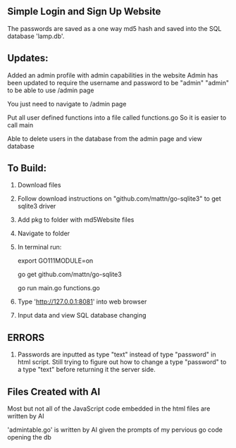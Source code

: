 Simple Login and Sign Up Website
-

The passwords are saved as a one way md5 hash and saved into the SQL database 'lamp.db'.

Updates:
-
  Added an admin profile with admin capabilities in the website
  Admin has been updated to require the username and password to 
  be "admin" "admin" to be able to use /admin page
  
  You just need to navigate to /admin page
  
  Put all user defined functions into a file called functions.go
  So it is easier to call main

  Able to delete users in the database from the admin page and view database

To Build:
-
  1. Download files
  2. Follow download instructions on "github.com/mattn/go-sqlite3" to get sqlite3 driver
  3. Add pkg to folder with md5Website files
  4. Navigate to folder
  5. In terminal run:

      export GO111MODULE=on
     
      go get github.com/mattn/go-sqlite3
     
      go run main.go functions.go
     
  6. Type 'http://127.0.0.1:8081' into web browser
  7. Input data and view SQL database changing

ERRORS
-
  1. Passwords are inputted as type "text" instead of type "password" in html script. Still trying to figure out how to
  change a type "password" to a type "text" before returning it the server side.

Files Created with AI
-
  Most but not all of the JavaScript code embedded in the html files are written by AI
  
  'admintable.go' is written by AI given the prompts of my pervious go code opening the db
  
